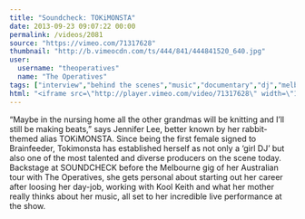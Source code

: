 ```yaml
---
title: "Soundcheck: TOKiMONSTA"
date: 2013-09-23 09:07:22 00:00
permalink: /videos/2081
source: "https://vimeo.com/71317628"
thumbnail: "http://b.vimeocdn.com/ts/444/841/444841520_640.jpg"
user:
  username: "theoperatives"
  name: "The Operatives"
tags: ["interview","behind the scenes","music","documentary","dj","melbourne","australia","the operatives","producer","backstage","tokimonsta","brainfeeder","ultra"]
html: "<iframe src=\"http://player.vimeo.com/video/71317628\" width=\"1280\" height=\"720\" frameborder=\"0\" webkitallowfullscreen mozallowfullscreen allowfullscreen></iframe>"
---
```


“Maybe in the nursing home all the other grandmas will be knitting and I’ll still be making beats,” says Jennifer Lee, better known by her rabbit-themed alias TOKiMONSTA. Since being the first female signed to Brainfeeder, Tokimonsta has established herself as not only a ‘girl DJ’ but also one of the most talented and diverse producers on the scene today. Backstage at SOUNDCHECK before the Melbourne gig of her Australian tour with The Operatives, she gets personal about starting out her career after loosing her day-job, working with Kool Keith and what her mother really thinks about her music, all set to her incredible live performance at the show.